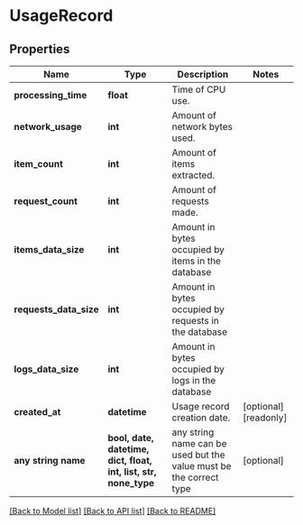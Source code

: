 # UsageRecord


## Properties
Name | Type | Description | Notes
------------ | ------------- | ------------- | -------------
**processing_time** | **float** | Time of CPU use. | 
**network_usage** | **int** | Amount of network bytes used. | 
**item_count** | **int** | Amount of items extracted. | 
**request_count** | **int** | Amount of requests made. | 
**items_data_size** | **int** | Amount in bytes occupied by items in the database | 
**requests_data_size** | **int** | Amount in bytes occupied by requests in the database | 
**logs_data_size** | **int** | Amount in bytes occupied by logs in the database | 
**created_at** | **datetime** | Usage record creation date. | [optional] [readonly] 
**any string name** | **bool, date, datetime, dict, float, int, list, str, none_type** | any string name can be used but the value must be the correct type | [optional]

[[Back to Model list]](../README.md#documentation-for-models) [[Back to API list]](../README.md#documentation-for-api-endpoints) [[Back to README]](../README.md)


